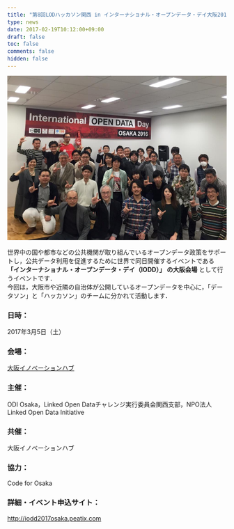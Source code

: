 ```yaml
---
title: "第8回LODハッカソン関西 in インターナショナル・オープンデータ・デイ大阪2017開催のお知らせ"
type: news
date: 2017-02-19T10:12:00+09:00
draft: false
toc: false
comments: false
hidden: false
---
```


![第7回LODハッカソン関西 in インターナショナル・オープンデータ・デイ大阪2016の集合写真](/wp-content/uploads/2016/03/12801137_10209198473821179_8659065520189162768_n.jpg)  

世界中の国や都市などの公共機関が取り組んでいるオープンデータ政策をサポートし，公共データ利用を促進するために世界で同日開催するイベントである
**「インターナショナル・オープンデータ・デイ（IODD）」 の大阪会場**
として行うイベントです．  
今回は，大阪市や近隣の自治体が公開しているオープンデータを中心に，「データソン」と「ハッカソン」のチームに分かれて活動します．  

### 日時：

2017年3月5日（土）  

### 会場：

[大阪イノベーションハブ](http://www.innovation-osaka.jp/ja/access)  

### 主催：

ODI Osaka，Linked Open Dataチャレンジ実行委員会関西支部，NPO法人 Linked Open Data Initiative  

### 共催：

大阪イノベーションハブ  

### 協力：

Code for Osaka  

### 詳細・イベント申込サイト：

<http://iodd2017osaka.peatix.com>  

<br />